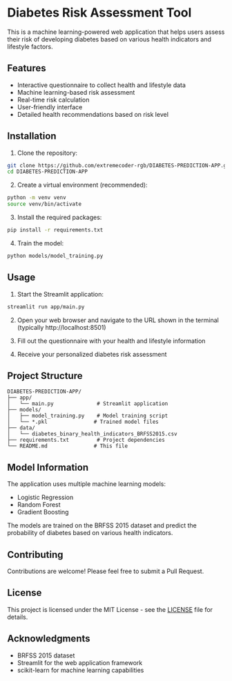 # Diabetes Risk Assessment Tool

This is a machine learning-powered web application that helps users assess their risk of developing diabetes based on various health indicators and lifestyle factors.

## Features

- Interactive questionnaire to collect health and lifestyle data
- Machine learning-based risk assessment
- Real-time risk calculation
- User-friendly interface
- Detailed health recommendations based on risk level

## Installation

1. Clone the repository:
```bash
git clone https://github.com/extremecoder-rgb/DIABETES-PREDICTION-APP.git
cd DIABETES-PREDICTION-APP
```

2. Create a virtual environment (recommended):
```bash
python -m venv venv
source venv/bin/activate  
```

3. Install the required packages:
```bash
pip install -r requirements.txt
```

4. Train the model:
```bash
python models/model_training.py
```

## Usage

1. Start the Streamlit application:
```bash
streamlit run app/main.py
```

2. Open your web browser and navigate to the URL shown in the terminal (typically http://localhost:8501)

3. Fill out the questionnaire with your health and lifestyle information

4. Receive your personalized diabetes risk assessment

## Project Structure

```
DIABETES-PREDICTION-APP/
├── app/
│   └── main.py              # Streamlit application
├── models/
│   ├── model_training.py    # Model training script
│   └── *.pkl               # Trained model files
├── data/
│   └── diabetes_binary_health_indicators_BRFSS2015.csv
├── requirements.txt         # Project dependencies
└── README.md               # This file
```

## Model Information

The application uses multiple machine learning models:
- Logistic Regression
- Random Forest
- Gradient Boosting

The models are trained on the BRFSS 2015 dataset and predict the probability of diabetes based on various health indicators.

## Contributing

Contributions are welcome! Please feel free to submit a Pull Request.

## License

This project is licensed under the MIT License - see the [LICENSE](LICENSE) file for details.

## Acknowledgments

- BRFSS 2015 dataset
- Streamlit for the web application framework
- scikit-learn for machine learning capabilities 
